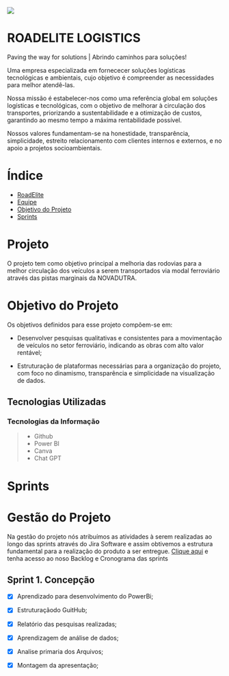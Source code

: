 
<img src="Black friday eletrônicos fotográfico azul preto banner para site">
</p>



# ROADELITE LOGISTICS
Paving the way for solutions | Abrindo caminhos para soluções!

Uma empresa especializada em fornececer soluções logísticas tecnológicas e ambientais, cujo objetivo é compreender as necessidades para melhor atendê-las. 

Nossa missão é estabelecer-nos como uma referência global em soluções logísticas e tecnológicas, com o objetivo de melhorar à circulação dos transportes, priorizando a sustentabilidade e a otimização de custos, garantindo ao mesmo tempo a máxima rentabilidade possível.

Nossos valores fundamentam-se na honestidade, transparência, simplicidade, estreito relacionamento com clientes internos e externos, e no apoio a projetos socioambientais.

# Índice

* [RoadElite](#Road-Elite)
* [Equipe](#equipe)
* [Objetivo do Projeto](#objetivo-do-projeto)
* [Sprints](#sprints)

# Projeto
O projeto tem como objetivo principal a melhoria das rodovias para a melhor circulação dos veículos a serem transportados via modal ferroviário através das pistas marginais da NOVADUTRA.

# Objetivo do Projeto
Os objetivos definidos para esse projeto compõem-se em: 

* Desenvolver pesquisas qualitativas e consistentes para a movimentação de veículos no setor ferroviário, indicando as obras com alto valor rentável;

* Estruturação de plataformas necessárias para a organização do projeto, com foco no dinamismo, transparência e simplicidade na visualização de dados.

## Tecnologias Utilizadas

 ### Tecnologias da Informação
 > * Github
 > * Power BI
>  * Canva
>  * Chat GPT
  


# Sprints


# Gestão do Projeto

Na gestão do projeto nós atribuímos as atividades à serem realizadas ao longo das sprints através do Jira Software e assim obtivemos a estrutura fundamental para a realização do produto a ser entregue.
 [Clique aqui](https://evelyncaroline.atlassian.net/jira/software/projects/EL/boards/1/backlog?selectedIssue=EL-50) e tenha acesso ao noso Backlog e Cronograma das sprints
 

## Sprint 1. Concepção
- [x] Aprendizado para desenvolvimento do PowerBi;
- [x] Estruturaçãodo GuitHub;
- [x] Relatório das pesquisas realizadas;
- [x] Aprendizagem de análise de dados;
- [x] Analise primaria dos Arquivos;
- [x] Montagem da apresentação;    
  

<!-- ## Obrigado por acessar nosso GitHub! :sparkles: -->
<p align="center">
<img alt=" />
</p>


